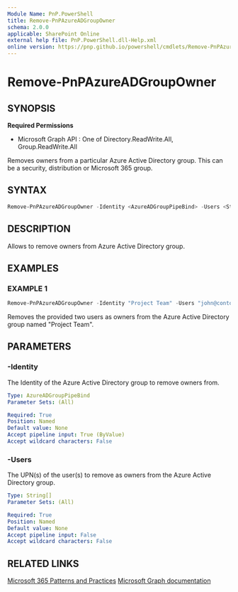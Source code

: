 ```yaml
---
Module Name: PnP.PowerShell
title: Remove-PnPAzureADGroupOwner
schema: 2.0.0
applicable: SharePoint Online
external help file: PnP.PowerShell.dll-Help.xml
online version: https://pnp.github.io/powershell/cmdlets/Remove-PnPAzureADGroupOwner.html
---
```

 
# Remove-PnPAzureADGroupOwner

## SYNOPSIS

**Required Permissions**

  * Microsoft Graph API : One of Directory.ReadWrite.All, Group.ReadWrite.All

Removes owners from a particular Azure Active Directory group. This can be a security, distribution or Microsoft 365 group.

## SYNTAX

```powershell
Remove-PnPAzureADGroupOwner -Identity <AzureADGroupPipeBind> -Users <String[]> [-Verbose]
```

## DESCRIPTION

Allows to remove owners from Azure Active Directory group.

## EXAMPLES

### EXAMPLE 1
```powershell
Remove-PnPAzureADGroupOwner -Identity "Project Team" -Users "john@contoso.onmicrosoft.com","jane@contoso.onmicrosoft.com"
```

Removes the provided two users as owners from the Azure Active Directory group named "Project Team".

## PARAMETERS

### -Identity
The Identity of the Azure Active Directory group to remove owners from.

```yaml
Type: AzureADGroupPipeBind
Parameter Sets: (All)

Required: True
Position: Named
Default value: None
Accept pipeline input: True (ByValue)
Accept wildcard characters: False
```

### -Users
The UPN(s) of the user(s) to remove as owners from the Azure Active Directory group.

```yaml
Type: String[]
Parameter Sets: (All)

Required: True
Position: Named
Default value: None
Accept pipeline input: False
Accept wildcard characters: False
```

## RELATED LINKS

[Microsoft 365 Patterns and Practices](https://aka.ms/m365pnp)
[Microsoft Graph documentation](https://docs.microsoft.com/graph/api/group-delete-owners)
